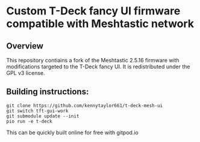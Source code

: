 # Custom T-Deck fancy UI firmware compatible with Meshtastic network

## Overview

This repository contiains a fork of the Meshtastic 2.5.16 firmware with modifications targeted to the T-Deck fancy UI.  It is redistributed under the GPL v3 license.

## Building instructions:

    git clone https://github.com/kennytaylor661/t-deck-mesh-ui
    git switch tft-gui-work
    git submodule update --init
    pio run -e t-deck

This can be quickly built online for free with gitpod.io
